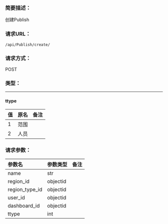 ### **简要描述：**

创建Publish

### **请求URL：**

`/api/Publish/create/`

### **请求方式：**

POST

### **类型：**

---
#### ttype
|值|原名|备注|
|:--|:--|:--|
|1|范围||
|2|人员||


### **请求参数：**

|参数名|参数类型|备注|
|:--|:--|:--|
|name|str||
|region_id|objectid||
|region_type_id|objectid||
|user_id|objectid||
|dashboard_id|objectid||
|ttype|int||
